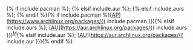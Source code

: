 {% if include.pacman %};&nbsp;{% elsif include.aur %};&nbsp;{% elsif include.aurs %};&nbsp;{% endif %}{% if include.pacman %}[<abbr title="Arch Linux Package">AP</abbr>](https://www.archlinux.org/packages/{{ include.pacman }}){% elsif include.aurs %};&nbsp;[<abbr title="Arch User Repository Package">AU</abbr>](https://aur.archlinux.org/packages/{{ include.aurs }})<sup><abbr title="Multiple AUR packages exist for this program">M</abbr></sup>{% elsif include.aur %};&nbsp;[<abbr title="Arch User Repository Package">AU</abbr>](https://aur.archlinux.org/packages/{{ include.aur }}){% endif %}
